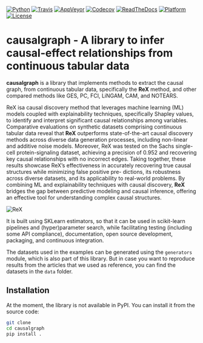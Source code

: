 [![Python](https://img.shields.io/badge/Python-3.10%2B-blue.svg)](https://www.python.org/downloads/release/python-31012/)
[![Travis](https://travis-ci.org/scikit-learn-contrib/project-template.svg?branch=master)](https://travis-ci.org/scikit-learn-contrib/project-template)
[![AppVeyor](https://ci.appveyor.com/api/projects/status/coy2qqaqr1rnnt5y/branch/master?svg=true)](https://ci.appveyor.com/project/glemaitre/project-template)
[![Codecov](https://codecov.io/gh/renero/causalgraph/graph/badge.svg?token=HCV0IJDFLQ)](https://codecov.io/gh/renero/causalgraph)
[![ReadTheDocs](https://readthedocs.org/projects/sklearn-template/badge/?version=latest)](https://sklearn-template.readthedocs.io/en/latest/?badge=latest)
[![Platform](https://img.shields.io/badge/Platform-Linux%20%7C%20macOS-lightgrey.svg)](#)
[![License](https://img.shields.io/badge/License-MIT-green.svg)](https://opensource.org/licenses/MIT)

# causalgraph - A library to infer causal-effect relationships from continuous tabular data

**causalgraph** is a library that implements methods to extract the causal graph,
from continuous tabular data, specifically the **ReX** method, and other compared methods
like GES, PC, FCI, LiNGAM, CAM, and NOTEARS.

ReX isa causal discovery method that leverages machine learning (ML) models 
coupled with explainability techniques, specifically Shapley values, to 
identify and interpret significant causal relationships among variables. 
Comparative evaluations on synthetic datasets comprising continuous tabular 
data reveal that **ReX** outperforms state-of-the-art causal discovery methods 
across diverse data generation processes, including non-linear and additive 
noise models. Moreover, ReX was tested on the Sachs single-cell 
protein-signaling dataset, achieving a precision of 0.952 and recovering 
key causal relationships with no incorrect edges. Taking together, these 
results showcase ReX’s effectiveness in accurately recovering true causal 
structures while minimizing false positive pre- dictions, its robustness 
across diverse datasets, and its applicability to real-world problems. 
By combining ML and explainability techniques with causal discovery, **ReX** 
bridges the gap between predictive modeling and causal inference, offering an 
effective tool for understanding complex causal structures.

![ReX](https://raw.githubusercontent.com/renero/causalgraph/main/docs/_static/rex.png)

It is built using SKLearn estimators, so that it can be used in scikit-learn 
pipelines and (hyper)parameter search, while facilitating testing (including 
some API compliance), documentation, open source development, packaging, 
and continuous integration.

The datasets used in the examples can be generated using the `generators` 
module, which is also part of this library. But in case you want to 
reproduce results from the articles that we used as reference, you can find 
the datasets in the `data` folder.

## Installation

At the moment, the library is not available in PyPI. You can install it from the source code:

```bash
git clone
cd causalgraph
pip install .
```

